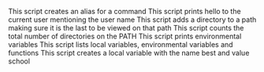 This script creates an alias for a command
This script prints hello to the current user mentioning the user name
This script adds a directory to a path making sure it is the last to be viewed on that path
This script counts the total number of directories on the PATH
This script prints environmental variables
This script lists local variables, environmental variables and functions
This script creates a local variable with the name best and value school
